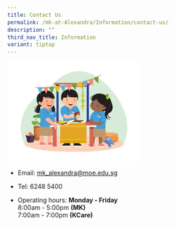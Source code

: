 ```yaml
---
title: Contact Us
permalink: /mk-at-Alexandra/Information/contact-us/
description: ""
third_nav_title: Information
variant: tiptap
---
```

<div class="isomer-image-wrapper">
<img style="width: 60%;" height="auto" width="100%" alt="" src="/images/MK/2023%20booth.png">
</div>
<ul data-tight="true" class="tight">
<li>
<p>Email: <a href="mailto:mk_alexandra@moe.edu.sg" rel="noopener noreferrer nofollow" target="_blank">mk_alexandra@moe.edu.sg</a>
</p>
</li>
<li>
<p>Tel: 6248 5400</p>
</li>
<li>
<p>Operating hours: <strong>Monday - Friday</strong> 
<br>8:00am - 5:00pm <strong>(MK)</strong> 
<br>7:00am - 7:00pm <strong>(KCare)</strong>
</p>
</li>
</ul>
<p></p>
